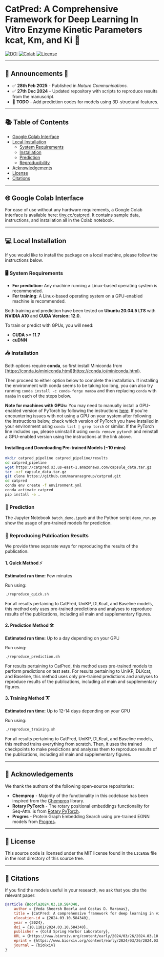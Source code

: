 # CatPred: A Comprehensive Framework for Deep Learning In Vitro Enzyme Kinetic Parameters kcat, Km, and Ki 🧬

[![DOI](https://img.shields.io/badge/DOI-10.1101/2024.03.10.584340-blue)](https://www.nature.com/articles/s41467-025-57215-9)
[![Colab](https://img.shields.io/badge/GoogleColab-tiny.cc/catpred-red)](https://tiny.cc/catpred)
[![License](https://img.shields.io/badge/License-MIT-green)](LICENSE)

---

## 🚨 Announcements 📢

- ✅ **28th Feb 2025** - Published in _Nature Communications._
- ✅ **27th Dec 2024** - Updated repository with scripts to reproduce results from the manuscript.
- 🚧 **TODO** - Add prediction codes for models using 3D-structural features.

---

## 📚 Table of Contents

- [Google Colab Interface](#colab-interface)
- [Local Installation](#local-installation)
   - [System Requirements](#requirements)
   - [Installation](#installing)
   - [Prediction](#predict)
   - [Reproducibility](#reproduce)
- [Acknowledgements](#acknw)
- [License](#license)
- [Citations](#citations)

---

## 🌐 Google Colab Interface <a name="colab-interface"></a>

For ease of use without any hardware requirements, a Google Colab interface is available here: [tiny.cc/catpred](http://tiny.cc/catpred). It contains sample data, instructions, and installation all in the Colab notebook.

---

## 💻 Local Installation <a name="local-installation"></a>

If you would like to install the package on a local machine, please follow the instructions below.

### 🖥️ System Requirements <a name="requirements"></a>

- **For prediction:** Any machine running a Linux-based operating system is recommended.
- **For training:** A Linux-based operating system on a GPU-enabled machine is recommended.

Both training and prediction have been tested on **Ubuntu 20.04.5 LTS** with **NVIDIA A10** and **CUDA Version: 12.0**.

To train or predict with GPUs, you will need:
- **CUDA >= 11.7**
- **cuDNN**

### 📥 Installation <a name="installing"></a>

Both options require **conda**, so first install Miniconda from [https://conda.io/miniconda.html](https://conda.io/miniconda.html).

Then proceed to either option below to complete the installation. If installing the environment with conda seems to be taking too long, you can also try running `conda install -c conda-forge mamba` and then replacing `conda` with `mamba` in each of the steps below.

**Note for machines with GPUs:** You may need to manually install a GPU-enabled version of PyTorch by following the instructions [here](https://pytorch.org/get-started/locally/). If you're encountering issues with not using a GPU on your system after following the instructions below, check which version of PyTorch you have installed in your environment using `conda list | grep torch` or similar. If the PyTorch line includes `cpu`, please uninstall it using `conda remove pytorch` and reinstall a GPU-enabled version using the instructions at the link above.

#### Installing and Downloading Pre-trained Models (~10 mins)

```bash
mkdir catpred_pipeline catpred_pipeline/results
cd catpred_pipeline
wget https://catpred.s3.us-east-1.amazonaws.com/capsule_data.tar.gz
tar -xzf capsule_data.tar.gz
git clone https://github.com/maranasgroup/catpred.git
cd catpred
conda env create -f environment.yml
conda activate catpred
pip install -e .
````

### 🔮 Prediction <a name="predict"></a>

The Jupyter Notebook `batch_demo.ipynb` and the Python script `demo_run.py` show the usage of pre-trained models for prediction.

### 🔄 Reproducing Publication Results <a name="reproduce"></a>

We provide three separate ways for reproducing the results of the publication.

#### 1. Quick Method ⚡

**Estimated run time:** Few minutes

Run using:
```bash
./reproduce_quick.sh
```

For all results pertaining to CatPred, UniKP, DLKcat, and Baseline models, this method only uses pre-trained predictions and analyses to reproduce results of the publications, including all main and supplementary figures.

#### 2. Prediction Method 🛠️

**Estimated run time:** Up to a day depending on your GPU

Run using:
```bash
./reproduce_prediction.sh
```

For results pertaining to CatPred, this method uses pre-trained models to perform predictions on test sets. For results pertaining to UniKP, DLKcat, and Baseline, this method uses only pre-trained predictions and analyses to reproduce results of the publications, including all main and supplementary figures.

#### 3. Training Method 🏋️

**Estimated run time:** Up to 12-14 days depending on your GPU

Run using:
```bash
./reproduce_training.sh
```

For all results pertaining to CatPred, UniKP, DLKcat, and Baseline models, this method trains everything from scratch. Then, it uses the trained checkpoints to make predictions and analyzes them to reproduce results of the publications, including all main and supplementary figures.

---

## 🙏 Acknowledgements <a name="acknw"></a>

We thank the authors of the following open-source repositories:

- **Chemprop** - Majority of the functionality in this codebase has been inspired from the [Chemprop](http://github.com/chemprop/) library.
- **Rotary PyTorch** - The rotary positional embeddings functionality for Seq-Attn. is from [Rotary PyTorch](https://github.com/lucidrains/rotary-embedding-torch).
- **Progres** - Protein Graph Embedding Search using pre-trained EGNN models from [Progres](https://github.com/greener-group/progres.git).

---

## 📜 License <a name="license"></a>

This source code is licensed under the MIT license found in the `LICENSE` file in the root directory of this source tree.

---

## 📖 Citations <a name="citations"></a>

If you find the models useful in your research, we ask that you cite the relevant paper:

```bibtex
@article {Boorla2024.03.10.584340,
	author = {Veda Sheersh Boorla and Costas D. Maranas},
	title = {CatPred: A comprehensive framework for deep learning in vitro enzyme kinetic parameters kcat, Km and Ki},
	elocation-id = {2024.03.10.584340},
	year = {2024},
	doi = {10.1101/2024.03.10.584340},
	publisher = {Cold Spring Harbor Laboratory},
	URL = {https://www.biorxiv.org/content/early/2024/03/26/2024.03.10.584340},
	eprint = {https://www.biorxiv.org/content/early/2024/03/26/2024.03.10.584340.full.pdf},
	journal = {bioRxiv}
}
```
